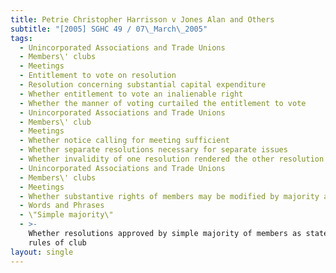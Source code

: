 ```yaml
---
title: Petrie Christopher Harrisson v Jones Alan and Others
subtitle: "[2005] SGHC 49 / 07\_March\_2005"
tags:
  - Unincorporated Associations and Trade Unions
  - Members\' clubs
  - Meetings
  - Entitlement to vote on resolution
  - Resolution concerning substantial capital expenditure
  - Whether entitlement to vote an inalienable right
  - Whether the manner of voting curtailed the entitlement to vote
  - Unincorporated Associations and Trade Unions
  - Members\' club
  - Meetings
  - Whether notice calling for meeting sufficient
  - Whether separate resolutions necessary for separate issues
  - Whether invalidity of one resolution rendered the other resolution void
  - Unincorporated Associations and Trade Unions
  - Members\' clubs
  - Meetings
  - Whether substantive rights of members may be modified by majority at meeting
  - Words and Phrases
  - \"Simple majority\"
  - >-
    Whether resolutions approved by simple majority of members as stated in
    rules of club
layout: single
---
```


